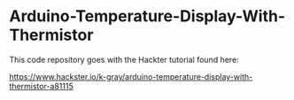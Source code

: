 # Arduino-Temperature-Display-With-Thermistor

This code repository goes with the Hackter tutorial found here:

https://www.hackster.io/k-gray/arduino-temperature-display-with-thermistor-a81115
